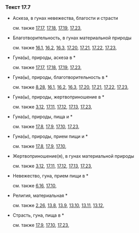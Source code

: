 ### Текст 17.7
	
- Аскеза, в гунах невежества, благости и страсти

	см. также  [17.17](../17/1717.md),  [17.18](../17/1718.md),  [17.19](../17/1719.md),  [17.23](../17/1723.md), 
	
- Благотворительность, в гунах материальной природы

	см. также  [16.1](../16/1601.md),  [16.2](../16/1602.md),  [16.3](../16/1603.md),  [17.20](../17/1720.md),  [17.21](../17/1721.md),  [17.22](../17/1722.md),  [17.23](../17/1723.md), 
	
- Гуна(ы), природы, аскеза в *

	см. также  [17.17](../17/1717.md),  [17.18](../17/1718.md),  [17.19](../17/1719.md),  [17.23](../17/1723.md), 
	
- Гуна(ы), природы, благотворительность в *

	см. также  [8.28](../08/0828.md),  [16.1](../16/1601.md),  [16.2](../16/1602.md),  [16.3](../16/1603.md),  [17.20](../17/1720.md),  [17.21](../17/1721.md),  [17.22](../17/1722.md),  [17.23](../17/1723.md), 
	
- Гуна(ы), природы, жертвоприношение в *

	см. также  [3.12](../03/0312.md),  [17.11](../17/1711.md),  [17.12](../17/1712.md),  [17.13](../17/1713.md),  [17.23](../17/1723.md), 
	
- Гуна(ы), природы, пища и *

	см. также  [17.8](../17/1708.md),  [17.9](../17/1709.md),  [17.10](../17/1710.md),  [17.23](../17/1723.md), 
	
- Гуна(ы), природы, прием пищи и *

	см. также  [17.8](../17/1708.md),  [17.9](../17/1709.md),  [17.10](../17/1710.md), 
	
- Жертвоприношение(я), в гунах материальной природы

	см. также  [3.12](../03/0312.md),  [17.11](../17/1711.md),  [17.12](../17/1712.md),  [17.13](../17/1713.md),  [17.23](../17/1723.md), 
	
- Невежество, гуна, прием пищи в *

	см. также  [6.16](../06/0616.md),  [17.10](../17/1710.md), 
	
- Религия, материальная *

	см. также  [2.26](../02/0226.md),  [13.8](../13/1308.md),  [13.9](../13/1309.md),  [13.10](../13/1310.md),  [13.11](../13/1311.md),  [13.12](../13/1312.md), 
	
- Страсть, гуна, пища в *

	см. также  [17.9](../17/1709.md),  [17.10](../17/1710.md),  [17.23](../17/1723.md), 
